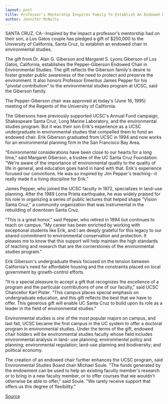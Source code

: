 ```yaml
---
layout: post
title: Professor's Mentorship Inspires Family To Establish An Endowed Chair In Environmental Studies At UC Santa Cruz
author: Jennifer McNulty
---
```


SANTA CRUZ, CA--Inspired by the impact a professor's mentorship  had on their son, a Los Gatos couple has pledged a gift of $250,000  to the University of California, Santa Cruz, to establish an endowed  chair in environmental studies.

The gift from Dr. Alan G. Giberson and Margaret S. Lyons  Giberson of Los Gatos, California, establishes the Pepper-Giberson  Endowed Chair in Environmental Studies. The gift reflects the  Giberson family's desire to foster greater public awareness of the  need to protect and preserve the environment. It also honors  Professor Emeritus James Pepper for his "pivotal contribution" to  the environmental studies program at UCSC, said the Giberson  family.

The Pepper-Giberson chair was approved at today's (June 16,  1995) meeting of the Regents of the University of California.

The Gibersons have previously supported UCSC's Annual Fund  campaign, Shakespeare Santa Cruz, Long Marine Laboratory, and the  environmental studies program. But it was their son Erik's  experience as a UCSC undergraduate in environmental studies that  compelled them to fund an endowed chair. Erik Giberson graduated  from UCSC in 1994 and now works for an environmental planning  firm in the San Francisco Bay Area.

"Environmental considerations have been close to our hearts  for a long time," said Margaret Giberson, a trustee of the UC Santa  Cruz Foundation. "We're aware of the importance of environmental  quality to the quality of life in general, and education goes hand in  hand with that. Erik's experience focused our convictions. He was so  inspired by Jim Pepper's teaching--it really made it a living  discipline for Erik."

James Pepper, who joined the UCSC faculty in 1972,  specializes in land-use planning. After the 1989 Loma Prieta  earthquake, he was widely praised for his role in organizing a series  of public lectures that helped shape "Vision Santa Cruz," a  community organization that was instrumental in the rebuilding of  downtown Santa Cruz.

"This is a great honor," said Pepper, who retired in 1994 but  continues to teach on campus. "My career has been enriched by  working with exceptional students like Erik, and I am deeply  grateful for this legacy to our shared commitment to environmental  conservation and protection. It pleases me to know that this support  will help maintain the high standards of teaching and research that  are the cornerstones of the environmental studies program."

Erik Giberson's undergraduate thesis focused on the tension  between California's need for affordable housing and the constraints  placed on local government by growth-control efforts.

"It is a special pleasure to accept a gift that recognizes the  excellence of a program and the particular contributions of one of  our faculty," said UCSC Chancellor Karl Pister. "This campus places  special emphasis on undergraduate education, and this gift reflects  the best that we have to offer. This generous gift will enable UC  Santa Cruz to build upon its role as a leader in the field of  environmental studies."

Environmental studies is one of the most popular majors on  campus, and last fall, UCSC became the first campus in the UC  system to offer a doctoral program in environmental studies. Under  the terms of the gift, endowed chair holders will be environmental  studies faculty whose field includes environmental analysis in land- use planning; environmental policy and planning; environmental  regulation; land-use planning and biodiversity; and political  economy.

The creation of an endowed chair further enhances the UCSC  program, said Environmental Studies Board chair Michael Soule. "The  funds generated by the endowment can be used to help an existing  faculty member's research or to bring in a new faculty member, or to  offer courses that we wouldn't otherwise be able to offer," said  Soule. "We rarely receive support that offers us this degree of  flexibility."

[Source](http://www1.ucsc.edu/news_events/press_releases/archive/94-95/06-95/061695-Endowed_chair_in_en.html "Permalink to 061695-Endowed_chair_in_en")
